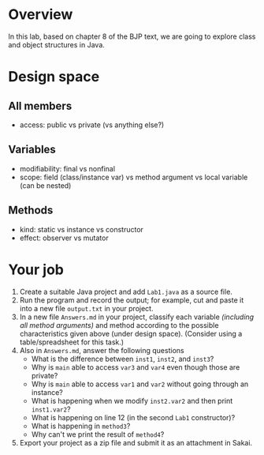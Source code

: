 # Overview

In this lab, based on chapter 8 of the BJP text, we are going to explore class and object structures in Java.

# Design space

## All members

- access: public vs private (vs anything else?)

## Variables

- modifiability: final vs nonfinal
- scope: field (class/instance var) vs method argument vs local variable (can be nested)

## Methods

- kind: static vs instance vs constructor
- effect: observer vs mutator

# Your job

1. Create a suitable Java project and add `Lab1.java` as a source file.
1. Run the program and record the output; for example, cut and paste it into a new file `output.txt` in your project.
1. In a new file `Answers.md` in your project, classify each variable *(including all method arguments)* and method according to the possible characteristics given above (under design space). (Consider using a table/spreadsheet for this task.)
1. Also in `Answers.md`, answer the following questions 
    - What is the difference between `inst1`, `inst2`, and `inst3`?
    - Why is `main` able to access `var3` and `var4` even though those are private?
    - Why is `main` able to access `var1` and `var2` without going through an instance?
    - What is happening when we modify `inst2.var2` and then print `inst1.var2`?
    - What is happening on line 12 (in the second `Lab1` constructor)?
    - What is happening in `method3`?
    - Why can't we print the result of `method4`?
1. Export your project as a zip file and submit it as an attachment in Sakai.